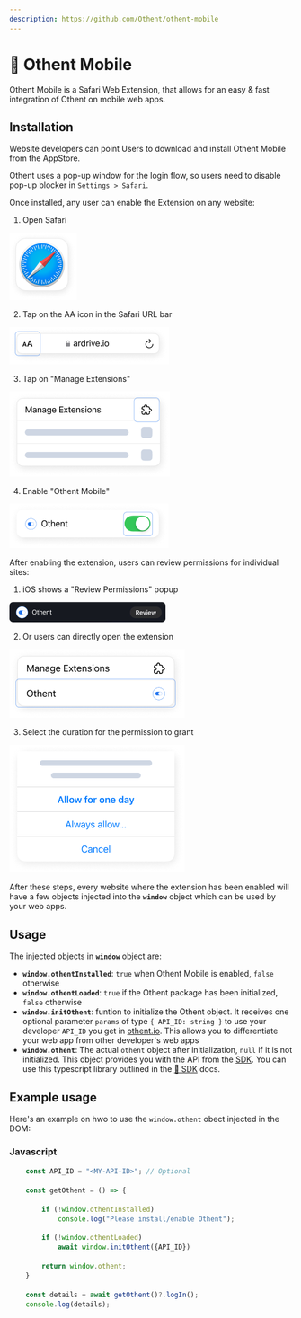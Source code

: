 ```yaml
---
description: https://github.com/Othent/othent-mobile
---
```


# 📱 Othent Mobile

Othent Mobile is a Safari Web Extension, that allows for an easy & fast
integration of Othent on mobile web apps.&#x20;

## Installation <a href="#installation" id="installation"></a>

Website developers can point Users to download and install Othent Mobile from the AppStore.

Othent uses a pop-up window for the login flow, so users need to disable pop-up blocker in `Settings > Safari`.

Once installed, any user can enable the Extension on any website:

1. Open Safari

![Safari](../.gitbook/assets/othent-mobile/01.safari.icon.png)

2. Tap on the AA icon in the Safari URL bar

![Safari URL Bar](../.gitbook/assets/othent-mobile/02.url.bar.png)

3. Tap on "Manage Extensions"

![Manage Extensions](../.gitbook/assets/othent-mobile/03.manage.extensions.png)

4. Enable "Othent Mobile"

![Enable Othent](../.gitbook/assets/othent-mobile/04.enable.othent.png)

After enabling the extension, users can review permissions for individual sites:

1. iOS shows a "Review Permissions" popup

![Review Permissions](../.gitbook/assets/othent-mobile/05.review.permissions.png)

2. Or users can directly open the extension

![Open Othent Popup](../.gitbook/assets/othent-mobile/06.open.othent.popup.png)

3. Select the duration for the permission to grant

![Permissions](../.gitbook/assets/othent-mobile/07.permisions.png)

After these steps, every website where the extension has been enabled will have a few objects injected into the **`window`** object which can be used by your web apps.

## Usage <a href="#usage" id="usage"></a>

The injected objects in **`window`** object are:

- **`window.othentInstalled`**: `true` when Othent Mobile is enabled, `false` otherwise
- **`window.othentLoaded`**: `true` if the Othent package has been initialized, `false` otherwise
- **`window.initOthent`**: funtion to initialize the Othent object. It receives one optional parameter `params` of type `{ API_ID: string }` to use your developer `API_ID` you get in [othent.io](https://othent.io/). This allows you to differentiate your web app from other developer's web apps
- **`window.othent`**: The actual `othent` object after initialization, `null` if it is not initialized. This object provides you with the API from the <a href="#sdk" id="sdk">SDK</a>. You can use this typescript library outlined in the [🥪 SDK](./sdk.md) docs.

## Example usage

Here's an example on hwo to use the `window.othent` obect injected in the DOM:

### Javascript

```javascript
    const API_ID = "<MY-API-ID>"; // Optional

    const getOthent = () => {

        if (!window.othentInstalled)
            console.log("Please install/enable Othent");

        if (!window.othentLoaded)
            await window.initOthent({API_ID})

        return window.othent;
    }

    const details = await getOthent()?.logIn();
    console.log(details);

```

